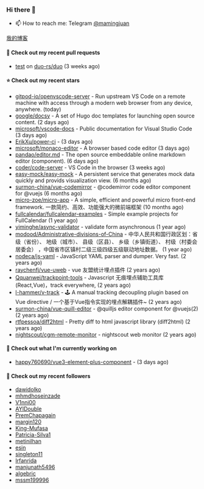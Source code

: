 ### Hi there 👋

- 📫 How to reach me: Telegram [@mamingjuan](https://t.me/mamingjuan)

[我的博客](https://mamingjuan.cn)

#### 🔨 Check out my recent pull requests

- [test](https://github.com/duo-rs/duo/pull/15) on [duo-rs/duo](https://github.com/duo-rs/duo) (3 weeks ago)

#### ⭐ Check out my recent stars

- [gitpod-io/openvscode-server](https://github.com/gitpod-io/openvscode-server) - Run upstream VS Code on a remote machine with access through a modern web browser from any device, anywhere. (today)
- [google/docsy](https://github.com/google/docsy) - A set of Hugo doc templates for launching open source content. (2 days ago)
- [microsoft/vscode-docs](https://github.com/microsoft/vscode-docs) - Public documentation for Visual Studio Code (3 days ago)
- [ErikXu/power-ci](https://github.com/ErikXu/power-ci) -  (3 days ago)
- [microsoft/monaco-editor](https://github.com/microsoft/monaco-editor) - A browser based code editor (3 days ago)
- [pandao/editor.md](https://github.com/pandao/editor.md) - The open source embeddable online markdown editor (component). (6 days ago)
- [coder/code-server](https://github.com/coder/code-server) - VS Code in the browser (3 weeks ago)
- [easy-mock/easy-mock](https://github.com/easy-mock/easy-mock) - A persistent service that generates mock data quickly and provids visualization view. (6 months ago)
- [surmon-china/vue-codemirror](https://github.com/surmon-china/vue-codemirror) - @codemirror code editor component for @vuejs (6 months ago)
- [micro-zoe/micro-app](https://github.com/micro-zoe/micro-app) - A simple, efficient and powerful micro front-end framework. 一款简约、高效、功能强大的微前端框架 (10 months ago)
- [fullcalendar/fullcalendar-examples](https://github.com/fullcalendar/fullcalendar-examples) - Simple example projects for FullCalendar (1 year ago)
- [yiminghe/async-validator](https://github.com/yiminghe/async-validator) - validate form asynchronous (1 year ago)
- [modood/Administrative-divisions-of-China](https://github.com/modood/Administrative-divisions-of-China) - 中华人民共和国行政区划：省级（省份）、 地级（城市）、 县级（区县）、 乡级（乡镇街道）、 村级（村委会居委会） ，中国省市区镇村二级三级四级五级联动地址数据。 (1 year ago)
- [nodeca/js-yaml](https://github.com/nodeca/js-yaml) - JavaScript YAML parser and dumper. Very fast. (2 years ago)
- [raychenfj/vue-uweb](https://github.com/raychenfj/vue-uweb) - vue 友盟统计埋点插件 (2 years ago)
- [Qquanwei/trackpoint-tools](https://github.com/Qquanwei/trackpoint-tools) - Javascript 无痕埋点辅助工具库(React,Vue)，track everywhere, (2 years ago)
- [l-hammer/v-track](https://github.com/l-hammer/v-track) - 🕹 A manual tracking decoupling plugin based on Vue directive / 一个基于Vue指令实现的埋点解耦插件~ (2 years ago)
- [surmon-china/vue-quill-editor](https://github.com/surmon-china/vue-quill-editor) - @quilljs editor component for @vuejs(2) (2 years ago)
- [rtfpessoa/diff2html](https://github.com/rtfpessoa/diff2html) - Pretty diff to html javascript library (diff2html) (2 years ago)
- [nightscout/cgm-remote-monitor](https://github.com/nightscout/cgm-remote-monitor) - nightscout web monitor (2 years ago)

#### 👷 Check out what I'm currently working on

- [happy760690/vue3-element-plus-component](https://github.com/happy760690/vue3-element-plus-component) -  (3 days ago)

#### 👯 Check out my recent followers

- [dawidolko](https://github.com/dawidolko)
- [mhmdhoseinzade](https://github.com/mhmdhoseinzade)
- [V1nni00](https://github.com/V1nni00)
- [AYIDouble](https://github.com/AYIDouble)
- [PremChapagain](https://github.com/PremChapagain)
- [margin120](https://github.com/margin120)
- [King-Mufasa](https://github.com/King-Mufasa)
- [Patricia-Silva1](https://github.com/Patricia-Silva1)
- [metinilhan](https://github.com/metinilhan)
- [esin](https://github.com/esin)
- [singleton11](https://github.com/singleton11)
- [Irfanrida](https://github.com/Irfanrida)
- [manjunath5496](https://github.com/manjunath5496)
- [algebric](https://github.com/algebric)
- [mssm199996](https://github.com/mssm199996)
